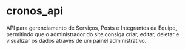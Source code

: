 # cronos_api
API para gerenciamento de Serviços, Posts e Integrantes da Equipe, permitindo que o administrador do site consiga criar, editar, deletar e visualizar os dados através de um painel administrativo.

